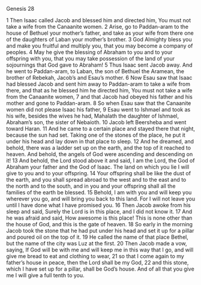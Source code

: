 Genesis 28

1	Then Isaac called Jacob and blessed him and directed him, You must not take a wife from the Canaanite women.
2	Arise, go to Paddan-aram to the house of Bethuel your mother’s father, and take as your wife from there one of the daughters of Laban your mother’s brother.
3	God Almighty bless you and make you fruitful and multiply you, that you may become a company of peoples.
4	May he give the blessing of Abraham to you and to your offspring with you, that you may take possession of the land of your sojournings that God gave to Abraham!
5	Thus Isaac sent Jacob away. And he went to Paddan-aram, to Laban, the son of Bethuel the Aramean, the brother of Rebekah, Jacob’s and Esau’s mother.
6	Now Esau saw that Isaac had blessed Jacob and sent him away to Paddan-aram to take a wife from there, and that as he blessed him he directed him, You must not take a wife from the Canaanite women,
7	and that Jacob had obeyed his father and his mother and gone to Paddan-aram.
8	So when Esau saw that the Canaanite women did not please Isaac his father,
9	Esau went to Ishmael and took as his wife, besides the wives he had, Mahalath the daughter of Ishmael, Abraham’s son, the sister of Nebaioth.
10	Jacob left Beersheba and went toward Haran.
11	And he came to a certain place and stayed there that night, because the sun had set. Taking one of the stones of the place, he put it under his head and lay down in that place to sleep.
12	And he dreamed, and behold, there was a ladder set up on the earth, and the top of it reached to heaven. And behold, the angels of God were ascending and descending on it!
13	And behold, the Lord stood above it and said, I am the Lord, the God of Abraham your father and the God of Isaac. The land on which you lie I will give to you and to your offspring.
14	Your offspring shall be like the dust of the earth, and you shall spread abroad to the west and to the east and to the north and to the south, and in you and your offspring shall all the families of the earth be blessed.
15	Behold, I am with you and will keep you wherever you go, and will bring you back to this land. For I will not leave you until I have done what I have promised you.
16	Then Jacob awoke from his sleep and said, Surely the Lord is in this place, and I did not know it.
17	And he was afraid and said, How awesome is this place! This is none other than the house of God, and this is the gate of heaven.
18	So early in the morning Jacob took the stone that he had put under his head and set it up for a pillar and poured oil on the top of it.
19	He called the name of that place Bethel, but the name of the city was Luz at the first.
20	Then Jacob made a vow, saying, If God will be with me and will keep me in this way that I go, and will give me bread to eat and clothing to wear,
21	so that I come again to my father’s house in peace, then the Lord shall be my God,
22	and this stone, which I have set up for a pillar, shall be God’s house. And of all that you give me I will give a full tenth to you.

